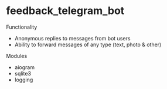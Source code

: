 # feedback_telegram_bot
 Functionality
 - Anonymous replies to messages from bot users
 - Ability to forward messages of any type (text, photo & other)
 
 Modules
 - aiogram
 - sqlite3
 - logging
